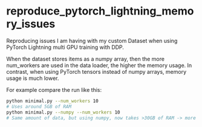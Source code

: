 # reproduce_pytorch_lightning_memory_issues

Reproducing issues I am having with my custom Dataset when using PyTorch Lightning multi GPU training with DDP.

When the dataset stores items as a numpy array, then the more num_workers are used in the data loader, the higher the memory usage.
In contrast, when using PyTorch tensors instead of numpy arrays, memory usage is much lower.

For example compare the run like this:

```bash
python minimal.py --num_workers 10
# Uses around 5GB of RAM
python minimal.py --numpy --num_workers 10
# Same amount of data, but using numpy, now takes >30GB of RAM -> more than 6 times the amount
```
